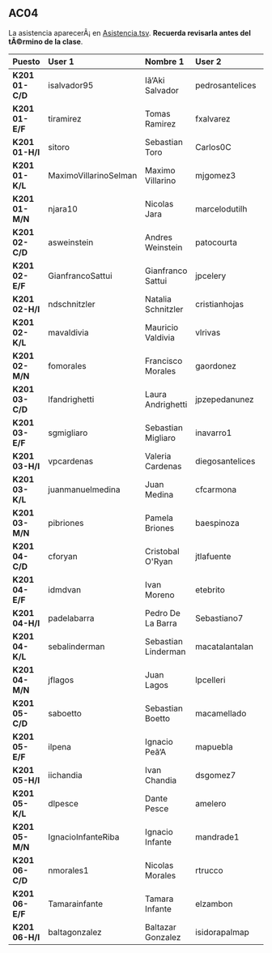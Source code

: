 ## AC04

La asistencia aparecerÃ¡ en [Asistencia.tsv](Asistencia.tsv). **Recuerda revisarla antes del tÃ©rmino de la clase**.

| Puesto | User 1 | Nombre 1 | User 2 | Nombre 2 |
|:-------|:-------|:---------|:-------|:---------|
| **K201 01-C/D** | isalvador95 | Iã‘Aki Salvador | pedrosantelices | Pedro Santelices |
| **K201 01-E/F** | tiramirez | Tomas Ramirez | fxalvarez | Francisco Alvarez |
| **K201 01-H/I** | sitoro | Sebastian Toro | Carlos0C | Carlos Cespedes |
| **K201 01-K/L** | MaximoVillarinoSelman | Maximo Villarino | mjgomez3 | Maria Gomez |
| **K201 01-M/N** | njara10 | Nicolas Jara | marcelodutilh | Marcelo Dutilh |
| **K201 02-C/D** | asweinstein | Andres Weinstein | patocourta | Patricio Court |
| **K201 02-E/F** | GianfrancoSattui | Gianfranco Sattui | jpcelery | Jean Celery |
| **K201 02-H/I** | ndschnitzler | Natalia Schnitzler | cristianhojas | Cristian Hojas |
| **K201 02-K/L** | mavaldivia | Mauricio Valdivia | vlrivas | Valentina Rivas |
| **K201 02-M/N** | fomorales | Francisco Morales | gaordonez | Gonzalo Ordoã‘Ez |
| **K201 03-C/D** | lfandrighetti | Laura Andrighetti | jpzepedanunez | Juan Zepeda Nuã‘Ez |
| **K201 03-E/F** | sgmigliaro | Sebastian Migliaro | inavarro1 | Isidora Navarro |
| **K201 03-H/I** | vpcardenas | Valeria Cardenas | diegosantelices | Diego Santelices |
| **K201 03-K/L** | juanmanuelmedina | Juan Medina | cfcarmona | Constanza Carmona |
| **K201 03-M/N** | pibriones | Pamela Briones | baespinoza | Benjamin Espinoza |
| **K201 04-C/D** | cforyan | Cristobal O'Ryan | jtlafuente | Jose Lafuente |
| **K201 04-E/F** | idmdvan | Ivan Moreno | etebrito | Esteban Brito |
| **K201 04-H/I** | padelabarra | Pedro De La Barra | Sebastiano7 | Sebastian Mohr |
| **K201 04-K/L** | sebalinderman | Sebastian Linderman | macatalantalan | Macarena Catalan |
| **K201 04-M/N** | jflagos | Juan Lagos | lpcelleri | Loredanna Celleri |
| **K201 05-C/D** | saboetto | Sebastian Boetto | macamellado | Macarena Mellado |
| **K201 05-E/F** | ilpena | Ignacio Peã‘A | mapuebla | Mauro Puebla |
| **K201 05-H/I** | iichandia | Ivan Chandia | dsgomez7 | Diego Gomez |
| **K201 05-K/L** | dlpesce | Dante Pesce | amelero | Agustin Melero |
| **K201 05-M/N** | IgnacioInfanteRiba | Ignacio Infante | mandrade1 | Martin Andrade |
| **K201 06-C/D** | nmorales1 | Nicolas Morales | rtrucco | Rodrigo Trucco |
| **K201 06-E/F** | Tamarainfante | Tamara Infante | elzambon | Enzo Zambon |
| **K201 06-H/I** | baltagonzalez | Baltazar Gonzalez | isidorapalmap | Isidora Palma |
